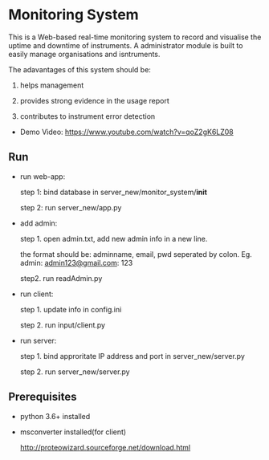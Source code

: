 
# Monitoring System
This is a  Web-based real-time monitoring system to record and visualise the uptime and downtime of instruments.
A administrator module is built to easily manage organisations and isntruments.

The adavantages of this system should be:

1. helps management

2. provides strong evidence in the usage report

3. contributes to instrument error detection


* Demo Video: https://www.youtube.com/watch?v=qoZ2gK6LZ08



## Run

* run web-app:

	step 1: bind database in server_new/monitor_system/__init__

	step 2: run server_new/app.py

* add admin:

	step 1. open admin.txt, add new admin info in a new line. 
	
	the format should be: adminname, email, pwd seperated by colon. Eg. admin: admin123@gmail.com: 123
		
	step2. run readAdmin.py

* run client:

	step 1. update info in config.ini 
	
	step 2. run input/client.py

* run server:

	step 1. bind approritate IP address and port in server_new/server.py
	
	step 2. run server_new/server.py


	
## Prerequisites

* python 3.6+ installed

* msconverter installed(for client)

	http://proteowizard.sourceforge.net/download.html
	

